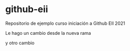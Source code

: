 # github-eii
Repositorio de ejemplo curso iniciación a Github EII 2021

Le hago un cambio desde la nueva rama

y otro cambio
